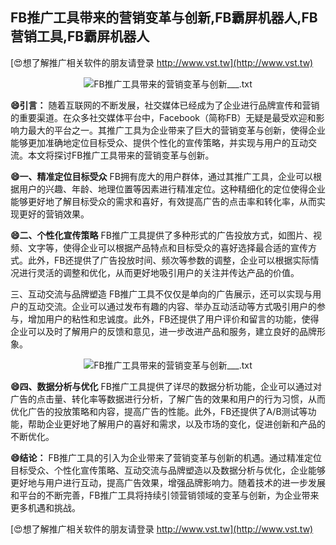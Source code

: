 ## **FB推广工具带来的营销变革与创新,FB霸屏机器人,FB营销工具,FB霸屏机器人**

[😍想了解推广相关软件的朋友请登录 http://www.vst.tw](http://www.vst.tw)

 <center><img src="https://vst.tw/MP4/tuiguang/png/7.png" alt="FB推广工具带来的营销变革与创新___.txt"></center>

**😄引言：**
随着互联网的不断发展，社交媒体已经成为了企业进行品牌宣传和营销的重要渠道。在众多社交媒体平台中，Facebook（简称FB）无疑是最受欢迎和影响力最大的平台之一。其推广工具为企业带来了巨大的营销变革与创新，使得企业能够更加准确地定位目标受众、提供个性化的宣传策略，并实现与用户的互动交流。本文将探讨FB推广工具带来的营销变革与创新。

**😄一、精准定位目标受众**
FB拥有庞大的用户群体，通过其推广工具，企业可以根据用户的兴趣、年龄、地理位置等因素进行精准定位。这种精细化的定位使得企业能够更好地了解目标受众的需求和喜好，有效提高广告的点击率和转化率，从而实现更好的营销效果。

**😄二、个性化宣传策略**
FB推广工具提供了多种形式的广告投放方式，如图片、视频、文字等，使得企业可以根据产品特点和目标受众的喜好选择最合适的宣传方式。此外，FB还提供了广告投放时间、频次等参数的调整，企业可以根据实际情况进行灵活的调整和优化，从而更好地吸引用户的关注并传达产品的价值。

三、互动交流与品牌塑造
FB推广工具不仅仅是单向的广告展示，还可以实现与用户的互动交流。企业可以通过发布有趣的内容、举办互动活动等方式吸引用户的参与，增加用户的粘性和忠诚度。此外，FB还提供了用户评价和留言的功能，使得企业可以及时了解用户的反馈和意见，进一步改进产品和服务，建立良好的品牌形象。

 <center><img src="https://vst.tw/MP4/tuiguang/png/6.png" alt="FB推广工具带来的营销变革与创新___.txt"></center>

**😄四、数据分析与优化**
FB推广工具提供了详尽的数据分析功能，企业可以通过对广告的点击量、转化率等数据进行分析，了解广告的效果和用户的行为习惯，从而优化广告的投放策略和内容，提高广告的性能。此外，FB还提供了A/B测试等功能，帮助企业更好地了解用户的喜好和需求，以及市场的变化，促进创新和产品的不断优化。

**😄结论：**
FB推广工具的引入为企业带来了营销变革与创新的机遇。通过精准定位目标受众、个性化宣传策略、互动交流与品牌塑造以及数据分析与优化，企业能够更好地与用户进行互动，提高广告效果，增强品牌影响力。随着技术的进一步发展和平台的不断完善，FB推广工具将持续引领营销领域的变革与创新，为企业带来更多机遇和挑战。

[😍想了解推广相关软件的朋友请登录 http://www.vst.tw](http://www.vst.tw)



